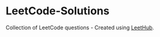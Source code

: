 # LeetCode-Solutions
Collection of LeetCode questions  - Created using [LeetHub](https://github.com/QasimWani/LeetHub).
